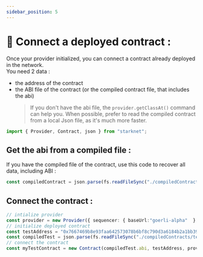 ```yaml
---
sidebar_position: 5
---
```


# 🔌 Connect a deployed contract :

Once your provider initialized, you can connect a contract already deployed in the network.  
You need 2 data :

- the address of the contract
- the ABI file of the contract (or the compiled contract file, that includes the abi)
  > If you don't have the abi file, the `provider.getClassAt()` command can help you. When possible, prefer to read the compiled contract from a local Json file, as it's much more faster.

```typescript
import { Provider, Contract, json } from "starknet";
```

## Get the abi from a compiled file :

If you have the compiled file of the contract, use this code to recover all data, including ABI :

```typescript
const compiledContract = json.parse(fs.readFileSync("./compiledContracts/test.json").toString("ascii"));
```

## Connect the contract :

```typescript
// intialize provider
const provider = new Provider({ sequencer: { baseUrl:"goerli-alpha"  } });
// initialize deployed contract
const testAddress = "0x7667469b8e93faa642573078b6bf8c790d3a6184b2a1bb39c5c923a732862e1";
const compiledTest = json.parse(fs.readFileSync("./compiledContracts/test.json").toString("ascii"));
// connect the contract
const myTestContract = new Contract(compiledTest.abi, testAddress, provider);
```

